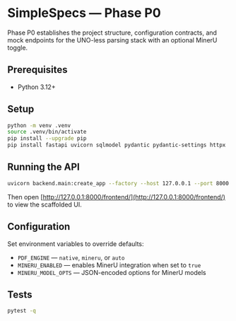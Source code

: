 # SimpleSpecs — Phase P0

Phase P0 establishes the project structure, configuration contracts, and mock endpoints for the UNO-less parsing stack with an optional MinerU toggle.

## Prerequisites
- Python 3.12+

## Setup
```bash
python -m venv .venv
source .venv/bin/activate
pip install --upgrade pip
pip install fastapi uvicorn sqlmodel pydantic pydantic-settings httpx
```

## Running the API
```bash
uvicorn backend.main:create_app --factory --host 127.0.0.1 --port 8000
```

Then open [http://127.0.0.1:8000/frontend/](http://127.0.0.1:8000/frontend/) to view the scaffolded UI.

## Configuration
Set environment variables to override defaults:
- `PDF_ENGINE` — `native`, `mineru`, or `auto`
- `MINERU_ENABLED` — enables MinerU integration when set to `true`
- `MINERU_MODEL_OPTS` — JSON-encoded options for MinerU models

## Tests
```bash
pytest -q
```
